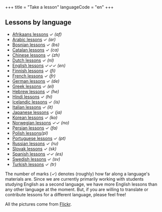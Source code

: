 +++
title = "Take a lesson"
languageCode = "en"
+++

## Lessons by language

  - [Afrikaans lessons](/en/Afrikaans_lessons) ✓ *(af)*
  - [Arabic lessons](/en/Arabic_lessons) ✓ *(ar)*
  - [Bosnian lessons](/en/Bosnian_lessons) ✓ *(bs)*
  - [Catalan lessons](/en/Catalan_lessons) ✓ *(ca)*
  - [Chinese lessons](/en/Chinese_lessons) ✓ *(zh)*
  - [Dutch lessons](/en/Dutch_lessons) ✓ *(nl)*
  - [English lessons](/en/English_lessons) ✓✓✓ *(en)*
  - [Finnish lessons](/en/Finnish_lessons) ✓ *(fi)*
  - [French lessons](/en/French_lessons) ✓ *(fr)*
  - [German lessons](/en/German_lessons) ✓ *(de)*
  - [Greek lessons](/en/Greek_lessons) ✓ *(el)*
  - [Hebrew lessons](/en/Hebrew_lessons) ✓ *(he)*
  - [Hindi lessons](/en/Hindi_lessons) ✓ *(hi)*
  - [Icelandic lessons](/en/Icelandic_lessons) ✓ *(is)*
  - [Italian lessons](/en/Italian_lessons) ✓ *(it)*
  - [Japanese lessons](/en/Japanese_lessons) ✓ *(ja)*
  - [Korean lessons](/en/Korean_lessons) ✓ *(ko)*
  - [Norwegian lessons](/en/Norwegian_lessons) ✓✓ *(no)*
  - [Persian lessons](/en/Persian_lessons) ✓ *(fa)*
  - [Polish lessons](/en/Polish_lessons)*(pl)*
  - [Portuguese lessons](/en/Portuguese_lessons) ✓ *(pt)*
  - [Russian lessons](/en/Russian_lessons) ✓ *(ru)*
  - [Slovak lessons](/en/Slovak_lessons) ✓ *(sk)*
  - [Spanish lessons](/en/Spanish_lessons) ✓✓ *(es)*
  - [Swedish lessons](/en/Swedish_lessons) ✓ *(sv)*
  - [Turkish lessons](/en/Turkish_lessons) ✓ *(tr)*

The number of marks (✓) denotes (roughly) how far along a language's
materials are. Since we are currently primarily working with students
studying English as a second language, we have more English lessons than
any other language at the moment. But, if you are willing to translate
or contribute lessons for a different language, please feel free\!

All the pictures come from
[Flickr](http://www.flickr.com/creativecommons/).
